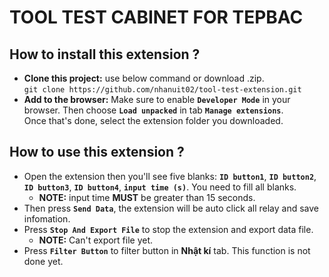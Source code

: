 # TOOL TEST CABINET FOR TEPBAC

## **How to install this extension ?**
-  **Clone this project:** use below command or download .zip.  
```git clone https://github.com/nhanuit02/tool-test-extension.git```
- **Add to the browser:** Make sure to enable **```Developer Mode```** in your browser. Then choose **```Load unpacked```** in tab **```Manage extensions```**.  
  Once that's done, select the extension folder you downloaded.

## **How to use this extension ?**
- Open the extension then you'll see five blanks: **```ID button1```**, **```ID button2```**, **```ID button3```**, **```ID button4```**, **```input time (s)```**. You need to fill all blanks.  
  - **NOTE:** input time **MUST** be greater than 15 seconds.
- Then press **```Send Data```**, the extension will be auto click all relay and save infomation.
- Press **```Stop And Export File```** to stop the extension and export data file.
  - **NOTE:** Can't export file yet.
- Press **```Filter Button```** to filter button in **Nhật kí** tab. This function is not done yet.
